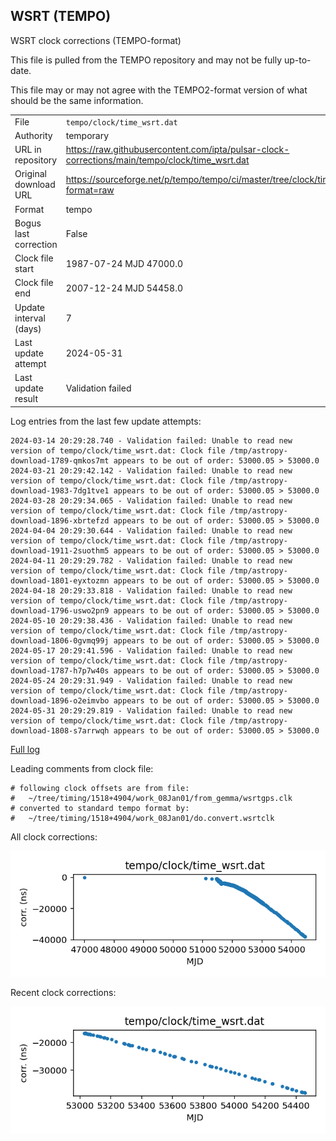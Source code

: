 
## WSRT (TEMPO)

WSRT clock corrections (TEMPO-format)

This file is pulled from the TEMPO repository and may not be fully
up-to-date.

This file may or may not agree with the TEMPO2-format version of what
should be the same information.

|     |     |
|:--- |:--- |
| File | `tempo/clock/time_wsrt.dat` |
| Authority | temporary |
| URL in repository | <https://raw.githubusercontent.com/ipta/pulsar-clock-corrections/main/tempo/clock/time_wsrt.dat> |
| Original download URL | <https://sourceforge.net/p/tempo/tempo/ci/master/tree/clock/time_wsrt.dat?format=raw> |
| Format | tempo |
| Bogus last correction | False |
| Clock file start | 1987-07-24 MJD 47000.0 |
| Clock file end | 2007-12-24 MJD 54458.0 |
| Update interval (days) | 7 |
| Last update attempt | 2024-05-31 |
| Last update result | Validation failed |

Log entries from the last few update attempts:
```
2024-03-14 20:29:28.740 - Validation failed: Unable to read new version of tempo/clock/time_wsrt.dat: Clock file /tmp/astropy-download-1789-qmkos7mt appears to be out of order: 53000.05 > 53000.0
2024-03-21 20:29:42.142 - Validation failed: Unable to read new version of tempo/clock/time_wsrt.dat: Clock file /tmp/astropy-download-1983-7dg1tve1 appears to be out of order: 53000.05 > 53000.0
2024-03-28 20:29:34.065 - Validation failed: Unable to read new version of tempo/clock/time_wsrt.dat: Clock file /tmp/astropy-download-1896-xbrtefzd appears to be out of order: 53000.05 > 53000.0
2024-04-04 20:29:30.644 - Validation failed: Unable to read new version of tempo/clock/time_wsrt.dat: Clock file /tmp/astropy-download-1911-2suothm5 appears to be out of order: 53000.05 > 53000.0
2024-04-11 20:29:29.782 - Validation failed: Unable to read new version of tempo/clock/time_wsrt.dat: Clock file /tmp/astropy-download-1801-eyxtozmn appears to be out of order: 53000.05 > 53000.0
2024-04-18 20:29:33.818 - Validation failed: Unable to read new version of tempo/clock/time_wsrt.dat: Clock file /tmp/astropy-download-1796-uswo2pn9 appears to be out of order: 53000.05 > 53000.0
2024-05-10 20:29:38.436 - Validation failed: Unable to read new version of tempo/clock/time_wsrt.dat: Clock file /tmp/astropy-download-1806-0gvmq99j appears to be out of order: 53000.05 > 53000.0
2024-05-17 20:29:41.596 - Validation failed: Unable to read new version of tempo/clock/time_wsrt.dat: Clock file /tmp/astropy-download-1787-h7p7w40s appears to be out of order: 53000.05 > 53000.0
2024-05-24 20:29:31.949 - Validation failed: Unable to read new version of tempo/clock/time_wsrt.dat: Clock file /tmp/astropy-download-1896-o2eimvbo appears to be out of order: 53000.05 > 53000.0
2024-05-31 20:29:29.819 - Validation failed: Unable to read new version of tempo/clock/time_wsrt.dat: Clock file /tmp/astropy-download-1808-s7arrwqh appears to be out of order: 53000.05 > 53000.0
```
[Full log](https://raw.githubusercontent.com/ipta/pulsar-clock-corrections/main/log/tempo/clock/time_wsrt.dat.log)

Leading comments from clock file:

    # following clock offsets are from file:
    #   ~/tree/timing/1518+4904/work_08Jan01/from_gemma/wsrtgps.clk
    # converted to standard tempo format by:
    #   ~/tree/timing/1518+4904/work_08Jan01/do.convert.wsrtclk



All clock corrections:

![plot of all clock corrections](time_wsrt.dat.png "All corrections")

Recent clock corrections:

![plot of recent clock corrections](time_wsrt.dat.short.png "Recent corrections")

